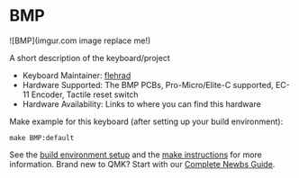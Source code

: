 # BMP

![BMP](imgur.com image replace me!)

A short description of the keyboard/project

* Keyboard Maintainer: [flehrad](https://github.com/flehrad)
* Hardware Supported: The BMP PCBs, Pro-Micro/Elite-C supported, EC-11 Encoder, Tactile reset switch
* Hardware Availability: Links to where you can find this hardware

Make example for this keyboard (after setting up your build environment):

    make BMP:default

See the [build environment setup](https://docs.qmk.fm/#/getting_started_build_tools) and the [make instructions](https://docs.qmk.fm/#/getting_started_make_guide) for more information. Brand new to QMK? Start with our [Complete Newbs Guide](https://docs.qmk.fm/#/newbs).
